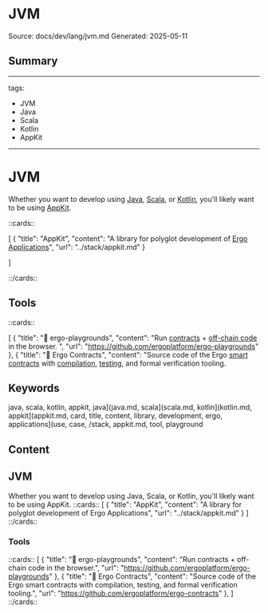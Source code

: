 # JVM
Source: docs/dev/lang/jvm.md
Generated: 2025-05-11

## Summary
---
tags:
  - JVM
  - Java
  - Scala
  - Kotlin
  - AppKit
---

# JVM

Whether you want to develop using [Java](java.md), [Scala](scala.md), or [Kotlin](kotlin.md), you'll likely want to be using [AppKit](appkit.md).

::cards::

[
  {
    "title": "AppKit",
    "content": "A library for polyglot development of [Ergo Applications](use-cases-overview.md)",
    "url": "../stack/appkit.md"
  }

]

::/cards::

## Tools

::cards::

[
  {
    "title": "🔗 ergo-playgrounds",
    "content": "Run [contracts](ergoscript.md) + [off-chain code](off-chain-overview.md) in the browser. ",
    "url": "https://github.com/ergoplatform/ergo-playgrounds"
  },
  {
    "title": "🔗 Ergo Contracts",
    "content": "Source code of the Ergo [smart contracts](ergoscript.md) with [compilation](compiler.md), [testing](testing.md), and formal verification tooling.

## Keywords
java, scala, kotlin, appkit, java](java.md, scala](scala.md, kotlin](kotlin.md, appkit](appkit.md, card, title, content, library, development, ergo, applications](use, case, /stack, appkit.md, tool, playground

## Content
## JVM
Whether you want to develop using Java, Scala, or Kotlin, you'll likely want to be using AppKit.
::cards::
[
  {
    "title": "AppKit",
    "content": "A library for polyglot development of Ergo Applications",
    "url": "../stack/appkit.md"
  }
]
::/cards::

### Tools
::cards::
[
  {
    "title": "🔗 ergo-playgrounds",
    "content": "Run contracts + off-chain code in the browser.",
    "url": "https://github.com/ergoplatform/ergo-playgrounds"
  },
  {
    "title": "🔗 Ergo Contracts",
    "content": "Source code of the Ergo smart contracts with compilation, testing, and formal verification tooling.",
    "url": "https://github.com/ergoplatform/ergo-contracts"
  },
]
::/cards::
